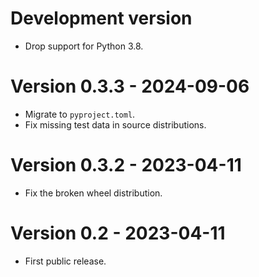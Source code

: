 # Development version

* Drop support for Python 3.8.

# Version 0.3.3 - 2024-09-06

* Migrate to `pyproject.toml`.
* Fix missing test data in source distributions.

# Version 0.3.2 - 2023-04-11

* Fix the broken wheel distribution.

# Version 0.2 - 2023-04-11

* First public release.
